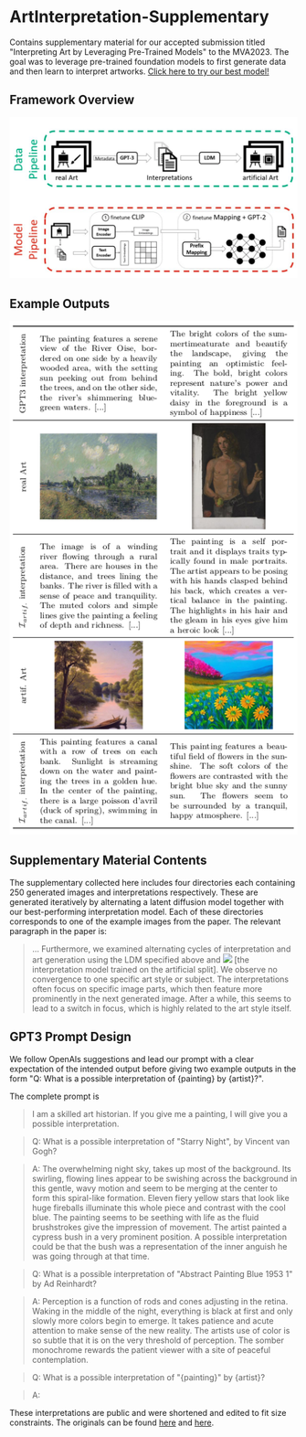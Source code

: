 # ArtInterpretation-Supplementary
Contains supplementary material for our accepted submission titled "Interpreting Art by Leveraging Pre-Trained Models" to the MVA2023.
The goal was to leverage pre-trained foundation models to first generate data and then learn to interpret artworks.
[Click here to try our best model!](https://ai-interprets.art/)

## Framework Overview
![Framework](./framework.png)

## Example Outputs
![Examples](./examples.png)

## Supplementary Material Contents
The supplementary collected here includes four directories each containing 250 generated images and interpretations respectively.
These are generated iteratively by alternating a latent diffusion model together with our best-performing interpretation model.
Each of these directories corresponds to one of the example images from the paper.
The relevant paragraph in the paper is:

> ... Furthermore, we examined alternating cycles of interpretation and art generation using the LDM specified above and <img src="https://latex.codecogs.com/svg.latex?\mathcal{I}_{artif.}" /> [the interpretation model trained on the artificial split]. We observe no convergence to one specific art style or subject. The interpretations often focus on specific image parts, which then feature more prominently in the next generated image. After a while, this seems to lead to a switch in focus, which is highly related to the art style itself.

## GPT3 Prompt Design
We follow OpenAIs suggestions and lead our prompt with a clear expectation of the intended output before giving two example outputs in the form "Q: What is a possible interpretation of {painting} by {artist}?".

The complete prompt is
> I am a skilled art historian. If you give me a painting, I will give you a possible interpretation.

> Q: What is a possible interpretation of "Starry Night", by Vincent van Gogh?

> A: The overwhelming night sky, takes up most of the background. Its swirling, flowing lines appear to be swishing across the background in this gentle, wavy motion and seem to be merging at the center to form this spiral-like formation. Eleven fiery yellow stars that look like huge fireballs illuminate this whole piece and contrast with the cool blue. The painting seems to be seething with life as the fluid brushstrokes give the impression of movement. The artist painted a cypress bush in a very prominent position. A possible interpretation could be that the bush was a representation of the inner anguish he was going through at that time.

> Q: What is a possible interpretation of "Abstract Painting Blue 1953 1" by Ad Reinhardt?

> A: Perception is a function of rods and cones adjusting in the retina. Waking in the middle of the night, everything is black at first and only slowly more colors begin to emerge. It takes patience and acute attention to make sense of the new reality. The artists use of color is so subtle that it is on the very threshold of perception. The somber monochrome rewards the patient viewer with a site of peaceful contemplation.   

> Q: What is a possible interpretation of "{painting}" by {artist}?

> A:

These interpretations are public and were shortened and edited to fit size constraints. The originals can be found [here](http://www.vggallery.com/visitors/002.htm) and [here](https://artcritical.com/2017/11/10/threshold-perception-ad-reinhardts-blue-paintings/).